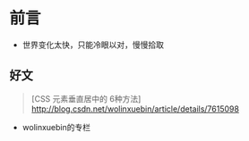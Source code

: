 # 前言 #

- 世界变化太快，只能冷眼以对，慢慢拾取

## 好文

> [CSS 元素垂直居中的 6种方法] http://blog.csdn.net/wolinxuebin/article/details/7615098

- wolinxuebin的专栏